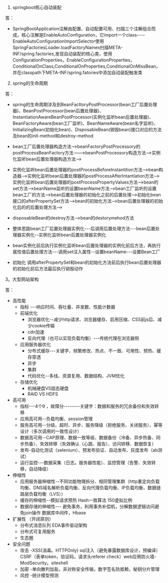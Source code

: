 1. springboot核心自动装配

答：

* SpringBootApplication注解由配置、自动配置可用、扫描三个注解组合而成，核心注解是EnableAutoConfiguration，它import一个class----EnableAutoConfigurationImportSelector使用SpringFactoriesLoader.loadFactoryNames扫描META-INF/spring.factories,发现自动装配的核心类，使用ConfigurationProperties，EnableConfigurationProperties，ConditionalOnClass,ConditionalOnProperties,ConditionalOnMissBean，并在classpath下META-INF/spring.fatories中添加自动装配触发类

2. spring的生命周期

答：
* spring的生命周期涉及到BeanFacttoryPostProcessor(bean工厂后置处理器)、BeanPostProcessor(bean后置处理器)、InstantiationAwareBeanPostProcessor(实例化监听bean后置处理器)、BeanFactoryAware(bean工厂监听)、BeanNameAware(bean名字监听)、InitializingBean(初始化bean)、DisposableBean(销毁bean)接口对应的方法及bean的init-method和destroy-method
* bean工厂后置处理器构造方法-->beanFactoryPostProcessory的postProcessBeanFactory方法--—>beanPostProcessory构造方法-->实例化监听bean后置处理器构造方法-->
* 实例化监听bean后置处理器的postProcessBeforeInstantition方法-->bean构造器-->实例化监听bean后置处理器的postProcessAfterIntantiation方法-->实例化监听bean后置处理器的postProcessPropertyValues方法-->bean的set方法-->beanName监听的设置beanName方法-->bean工厂监听的设置bean工厂的方法-->bean后置处理器的初始化之前的后置处理-->初始化bean接口的afterPropertySet方法-->bean的初始化方法-->bean后置处理器的初始化后的的后置处理方法-->
* disposableBean的destroy方法-->bean的destorymehod方法

* 整体思路bean工厂后置处理器实例化---后调用后置处理方法---bean后置处理器实例化--实例化监听bean后置处理器实例化   

* bean实例化前后执行实例化监听bean后置处理器的实例化前后方法，再执行属性值后置处理方法---调用set注入属性--设置beanName---设置Bean工厂

* 初始化 调用afterPropertySet和bean的初始化方法前后执行bean后置处理器的初始化前后方法最后执行销毁动作

3。大型网站架构

答：
* 高性能
    * 指标 ---响应时间、吞吐量、并发数、性能计数器
    * 前端优化
        * 浏览器优化--减少http请求、浏览器缓存、启用压缩、CSS前js后、减少cookie传输
        * cdn加速 
        * 反向代理（也可以实现负载均衡）---传统代理在浏览器侧
    * 应用服务器优化
        * 分布式缓存---关键字、频繁修改、热点、不一致、可用性、预热、缓存穿透
        * 异步
        * 集群
        * 代码优化--多线、资源复用、数据结构、JVM优化
    * 存储优化
        * 机械硬盘VS固态硬盘
        * RAID VS HDFS
* 高可用
    * 指标---4个9 ，故障分--------关键字：数据和服务的冗余备份和失效转移
    * 应用高可用--负载均衡、session管理
    * 服务高可用--分级、超时、异步、服务降级（拒绝服务、关闭服务）、幂等设计（多次调用的一致性设计）
    * 数据高可用--CAP原理、数据一致等级、数据备份（冷备、异步热备、同步热备）、失效转移（失效确认（心跳、报告）、访问转移、数据恢复）
    * 发布-自动化测试（selenium）、预发布验证、自动发布、灰度发布（ab测试）
    * 运行监控---数据采集（日志。服务器性能）、监控管理（告警、失效转移，自动降级）
* 伸缩性
    * 应用服务器伸缩性--不同功能物理拆分、相同管理集群（http重定向负载均衡、DNS域名解析负载均衡、反向代理负载均衡、IP负载均衡、数据链路层负载均衡（LVS））
    * 缓存的伸缩性--模拟请求预热 Hash一致算法 150虚拟比例
    * 数据存储的伸缩性--- 避免事务，利用事务补偿机，分解数据逻辑访问避免join操作 数据库中间件，Hbase
* 扩展性 （开闭原则）
    * 分布式消息队列  EDA事件驱动架构
    * 分布式可复用服务
    * 生态圈
* 安全问题
    * 攻击 -XSS(消毒。HTTPOnly) sql注入（避免暴露数据库设计，预编译）CSRF（表单token，验证码，请求头referer check）web应用防火墙-ModSecurity。siteshell
    * 加密 -单向散列加盐，非对称安全传输，数字签名防抵赖，秘钥分片管理
    * 风控 -统计模型预测
